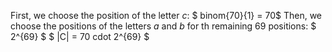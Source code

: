 First, we choose the position of the letter $c$: $ binom{70}{1} = 70$ 
Then, we choose the positions of the letters $a$ and $b$ for th remaining 69 positions: $ 2^{69} $ 
$ |C| = 70 cdot 2^{69} $

